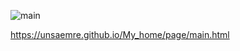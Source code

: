 ![main](https://github.com/user-attachments/assets/6e4c2bc3-8ea9-4878-bde7-0fdb691a86e2)


https://unsaemre.github.io/My_home/page/main.html
